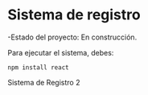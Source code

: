 <h1>Sistema de registro</h1>

-Estado del proyecto: En construcción.

Para ejecutar el sistema, debes:

````npm install react````

Sistema de Registro 2
